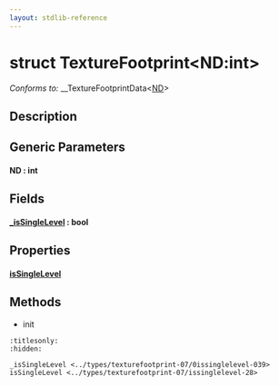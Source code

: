 ```yaml
---
layout: stdlib-reference
---
```


# struct TextureFootprint\<ND:int\>

*Conforms to:* \_\_TextureFootprintData\<[ND](index.html#decl-ND)\>

## Description



## Generic Parameters

####  <a id="decl-ND"></a>ND  : int

## Fields

####  <a id="decl-_isSingleLevel"></a>[\_isSingleLevel](0issinglelevel-039.html) : bool

## Properties

####  <a id="decl-isSingleLevel"></a>[isSingleLevel](issinglelevel-28.html)

## Methods

* init


```{toctree}
:titlesonly:
:hidden:

_isSingleLevel <../types/texturefootprint-07/0issinglelevel-039>
isSingleLevel <../types/texturefootprint-07/issinglelevel-28>
```
